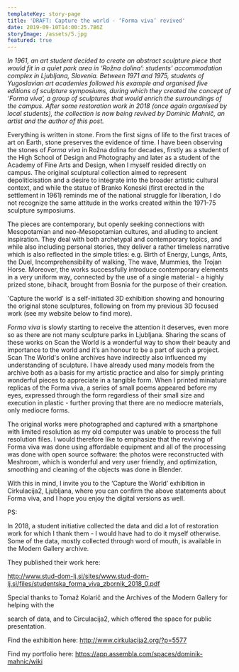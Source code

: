 ```yaml
---
templateKey: story-page
title: 'DRAFT: Capture the world - ‘Forma viva’ revived'
date: 2019-09-10T14:00:25.786Z
storyImage: /assets/5.jpg
featured: true
---
```

_In 1961, an art student decided to create an abstract sculpture piece that would fit in a quiet park area in ‘Rožna dolina’: students’ accommodation complex in Ljubljana, Slovenia. Between 1971 and 1975, students of Yugoslavian art academies followed his example and organised five editions of sculpture symposiums, during which they created the concept of ‘Forma viva’, a group of sculptures that would enrich the surroundings of the campus. After some restoration work in 2018 (once again organised by local students), the collection is now being revived by Dominic Mahnič, an artist and the author of this post._ 



Everything is written in stone. From the first signs of life to the first traces of art on Earth, stone preserves the evidence of time. I have been observing the stones of _Forma viva_ in Rožna dolina for decades, firstly as a student of the High School of Design and Photography and later as a student of the Academy of Fine Arts and Design, when I myself resided directly on campus. The original sculptural collection aimed to represent depoliticisation and a desire to integrate into the broader artistic cultural context, and while the statue of Branko Koneski (first erected in the settlement in 1961) reminds me of the national struggle for liberation, I do not recognize the same attitude in the works created within the 1971-75 sculpture symposiums.



The pieces are contemporary, but openly seeking connections with Mesopotamian and neo-Mesopotamian cultures, and alluding to ancient inspiration. They deal with both archetypal and contemporary topics, and while also including personal stories, they deliver a rather timeless narrative which is also reflected in the simple titles: e.g. Birth of Energy, Lungs, Ants, the Duel, Incomprehensibility of walking, The wave, Mummies, the Trojan Horse. Moreover, the works successfully introduce contemporary elements in a very uniform way, connected by the use of a single material - a highly prized stone, bihacit, brought from Bosnia for the purpose of their creation.



'Capture the world' is a self-initiated 3D exhibition showing and honouring the original stone sculptures, following on from my previous 3D focused work (see my website below to find more).

_Forma viva_ is slowly starting to receive the attention it deserves, even more so as there are not many sculpture parks in Ljubljana. Sharing the scans of these works on Scan the World is a wonderful way to show their beauty and importance to the world and it’s an honour to be a part of such a project. Scan The World's online archives have indirectly also influenced my understanding of sculpture. I have already used many models from the archive both as a basis for my artistic practice and also for simply printing wonderful pieces to appreciate in a tangible form. When I printed miniature replicas of the Forma viva, a series of small poems appeared before my eyes, expressed through the form regardless of their small size and execution in plastic - further proving that there are no mediocre materials, only mediocre forms. 

The original works were photographed and captured with a smartphone with limited resolution as my old computer was unable to process the full resolution files. I would therefore like to emphasize that the reviving of Forma viva was done using affordable equipment and all of the processing was done with open source software: the photos were reconstructed with Meshroom, which is wonderful and very user friendly, and optimization, smoothing and cleaning of the objects was done in Blender.



With this in mind, I invite you to the ‘Capture the World’ exhibition in Cirkulacija2, Ljubljana, where you can confirm the above statements about Forma viva, and I hope you enjoy the digital versions as well.







PS:

In 2018, a student initiative collected the data and did a lot of restoration work for which I thank them - I would have had to do it myself otherwise. Some of the data, mostly collected through word of mouth, is available in the Modern Gallery archive. 

They published their work here:

http://www.stud-dom-lj.si/sites/www.stud-dom-lj.si/files/studentska_forma_viva_zbornik_2018_0.pdf

Special thanks to Tomaž Kolarič and the Archives of the Modern Gallery for helping with the

search of data, and to Circulacija2, which offered the space for public presentation.

Find the exhibition here: http://www.cirkulacija2.org/?p=5577

Find my portfolio here: https://app.assembla.com/spaces/dominik-mahnic/wiki
